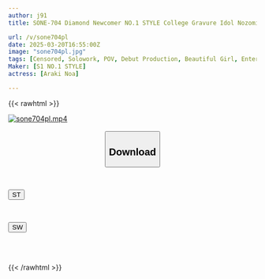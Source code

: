 ```yaml
---
author: j91
title: SONE-704 Diamond Newcomer NO.1 STYLE College Gravure Idol Nozomi Araki Makes Her AV Debut

url: /v/sone704pl
date: 2025-03-20T16:55:00Z
image: "sone704pl.jpg"
tags: [Censored, Solowork, POV, Debut Production, Beautiful Girl, Entertainer]
Maker: [S1 NO.1 STYLE]
actress: [Araki Noa]

---
```



{{< rawhtml >}}

<div class="video" data-videoid="JJeYW3vRV0fjkLm">
    <a href="javascript:;">
        <img src="/v/sone704pl/sone704pl.jpg" width="WIDTH" height="HEIGHT" alt="sone704pl.mp4" loading="lazy">
    </a>
</div>

<script type="text/javascript" src="https://j91.asia/asset/on-demand-st.js"></script>

<br>
  <link rel="stylesheet" href="https://j91.asia/asset/bs5.css">
  
  <center>
  <button class="btn btn-primary" type="button" data-bs-toggle="collapse" data-bs-target=".multi-collapse" aria-expanded="false" aria-controls="multiCollapseExample1 multiCollapseExample2"><h2>Download</h2></button></center>
</p>
<div class="row">
  <div class="col">
    <div class="collapse multi-collapse" id="multiCollapseExample1">
      <div class="card card-body">
	      	      <br>
<div class="buttons">  
<p><a href="/v/sone704pl/st.html" target="_blank"><button class="btn-hover color-3"><i class="fa fa-download"></i> ST</button></a></p></div>
    </div>
  </div>
</div>
  <div class="col">
    <div class="collapse multi-collapse" id="multiCollapseExample2">
      <div class="card card-body">
	      <br>
<div class="buttons">
<p><a href="/v/sone704pl/sw.html" target="_blank"><button class="btn-hover color-2"><i class="fa fa-download"></i> SW</button></a></p></div>
<br><br>
      </div>
    </div>
  </div>
</div>

{{< /rawhtml >}}